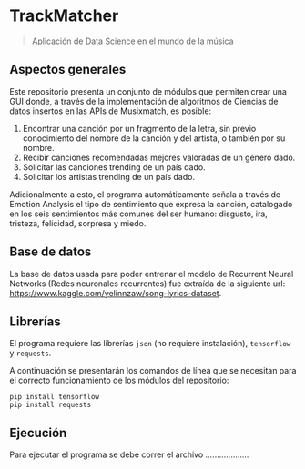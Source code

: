 # TrackMatcher
> Aplicación de Data Science en el mundo de la música

## Aspectos generales
Este repositorio presenta un conjunto de módulos que permiten crear una GUI donde, a través de la implementación de algoritmos de Ciencias de datos insertos en las APIs de Musixmatch, es posible:

1. Encontrar una canción por un fragmento de la letra, sin previo conocimiento del nombre de la canción y del artista, o también por su nombre.
2. Recibir canciones recomendadas mejores valoradas de un género dado.
3. Solicitar las canciones trending de un país dado.
4. Solicitar los artistas trending de un país dado.

Adicionalmente a esto, el programa automáticamente señala a través de Emotion Analysis el tipo de sentimiento que expresa la canción, catalogado en los seis sentimientos más comunes del ser humano: disgusto, ira, tristeza, felicidad, sorpresa y miedo.

## Base de datos
La base de datos usada para poder entrenar el modelo de Recurrent Neural Networks (Redes neuronales recurrentes) fue extraída de la siguiente url: https://www.kaggle.com/yelinnzaw/song-lyrics-dataset.

## Librerías
El programa requiere las librerías ```json``` (no requiere instalación), ```tensorflow``` y ```requests```.

A continuación se presentarán los comandos de línea que se necesitan para el correcto funcionamiento de los módulos del repositorio:

```shell
pip install tensorflow
pip install requests
```

## Ejecución
Para ejecutar el programa se debe correr el archivo ...................
